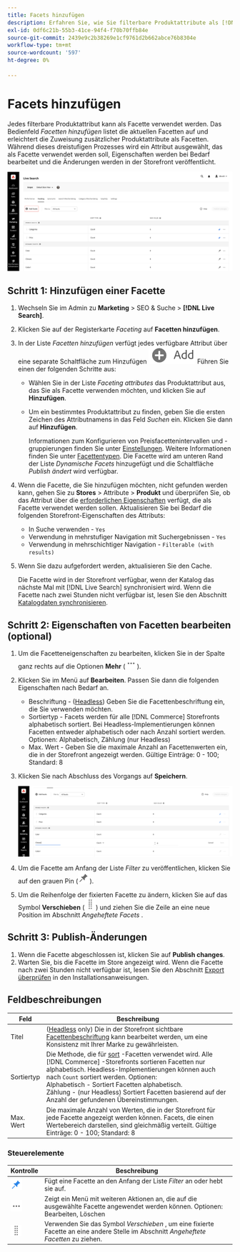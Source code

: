 ```yaml
---
title: Facets hinzufügen
description: Erfahren Sie, wie Sie filterbare Produktattribute als [!DNL Live Search] Facetten hinzufügen.
exl-id: 0df6c21b-55b3-41ce-94f4-f70b70ffb84e
source-git-commit: 2439e9c2b38269e1cf9761d2b662abce76b8304e
workflow-type: tm+mt
source-wordcount: '597'
ht-degree: 0%

---
```


# Facets hinzufügen

Jedes filterbare Produktattribut kann als Facette verwendet werden. Das Bedienfeld *Facetten hinzufügen* listet die aktuellen Facetten auf und erleichtert die Zuweisung zusätzlicher Produktattribute als Facetten. Während dieses dreistufigen Prozesses wird ein Attribut ausgewählt, das als Facette verwendet werden soll, Eigenschaften werden bei Bedarf bearbeitet und die Änderungen werden in der Storefront veröffentlicht.

![Facets hinzufügen](assets/facets-add.png)

## Schritt 1: Hinzufügen einer Facette

1. Wechseln Sie im Admin zu **Marketing** > SEO &amp; Suche > **[!DNL Live Search]**.
1. Klicken Sie auf der Registerkarte *Faceting* auf **Facetten hinzufügen**.
1. In der Liste *Facetten hinzufügen* verfügt jedes verfügbare Attribut über eine separate Schaltfläche zum Hinzufügen ![3}. ](assets/btn-add.png) Führen Sie einen der folgenden Schritte aus:

   * Wählen Sie in der Liste *Faceting attributes* das Produktattribut aus, das Sie als Facette verwenden möchten, und klicken Sie auf **Hinzufügen**.
   * Um ein bestimmtes Produktattribut zu finden, geben Sie die ersten Zeichen des Attributnamens in das Feld *Suchen* ein. Klicken Sie dann auf **Hinzufügen**.

     Informationen zum Konfigurieren von Preisfacettenintervallen und -gruppierungen finden Sie unter [Einstellungen](settings.md). Weitere Informationen finden Sie unter [Facettentypen](facets-type.md).
Die Facette wird am unteren Rand der Liste *Dynamische Facets* hinzugefügt und die Schaltfläche *Publish ändert* wird verfügbar.

1. Wenn die Facette, die Sie hinzufügen möchten, nicht gefunden werden kann, gehen Sie zu **Stores** > Attribute > **Produkt** und überprüfen Sie, ob das Attribut über die [erforderlichen Eigenschaften](facets.md) verfügt, die als Facette verwendet werden sollen. Aktualisieren Sie bei Bedarf die folgenden Storefront-Eigenschaften des Attributs:

   * In Suche verwenden - `Yes`
   * Verwendung in mehrstufiger Navigation mit Suchergebnissen - `Yes`
   * Verwendung in mehrschichtiger Navigation - `Filterable (with results)`

1. Wenn Sie dazu aufgefordert werden, aktualisieren Sie den Cache.

   Die Facette wird in der Storefront verfügbar, wenn der Katalog das nächste Mal mit [!DNL Live Search] synchronisiert wird. Wenn die Facette nach zwei Stunden nicht verfügbar ist, lesen Sie den Abschnitt [Katalogdaten synchronisieren](install.md#synchronize-catalog-data).

## Schritt 2: Eigenschaften von Facetten bearbeiten (optional)

1. Um die Facetteneigenschaften zu bearbeiten, klicken Sie in der Spalte ganz rechts auf die Optionen **Mehr** (![Mehr Selektor](assets/btn-more.png)).
1. Klicken Sie im Menü auf **Bearbeiten**. Passen Sie dann die folgenden Eigenschaften nach Bedarf an.

   * Beschriftung - ([Headless](facets-type.md)) Geben Sie die Facettenbeschriftung ein, die Sie verwenden möchten.
   * Sortiertyp - Facets werden für alle [!DNL Commerce] Storefronts alphabetisch sortiert. Bei Headless-Implementierungen können Facetten entweder alphabetisch oder nach Anzahl sortiert werden. Optionen: Alphabetisch, Zählung (nur Headless)
   * Max. Wert - Geben Sie die maximale Anzahl an Facettenwerten ein, die in der Storefront angezeigt werden. Gültige Einträge: 0 - 100; Standard: 8

1. Klicken Sie nach Abschluss des Vorgangs auf **Speichern**.

   ![Facets bearbeiten](assets/facet-edit.png)

1. Um die Facette am Anfang der Liste *Filter* zu veröffentlichen, klicken Sie auf den grauen Pin (![Pin-Selektor](assets/btn-pin-gray.png)).
1. Um die Reihenfolge der fixierten Facette zu ändern, klicken Sie auf das Symbol **Verschieben** (![Auswahl verschieben](assets/btn-move.png)) und ziehen Sie die Zeile an eine neue Position im Abschnitt *Angeheftete Facets* .

## Schritt 3: Publish-Änderungen

1. Wenn die Facette abgeschlossen ist, klicken Sie auf **Publish changes**.
1. Warten Sie, bis die Facette im Store angezeigt wird.
Wenn die Facette nach zwei Stunden nicht verfügbar ist, lesen Sie den Abschnitt [Export überprüfen](install.md#synchronize-catalog-data) in den Installationsanweisungen.

## Feldbeschreibungen

| Feld | Beschreibung |
|--- |--- |
| Titel | ([Headless](facets-type.md) only) Die in der Storefront sichtbare [Facettenbeschriftung](facets-type.md) kann bearbeitet werden, um eine Konsistenz mit Ihrer Marke zu gewährleisten. |
| Sortiertyp | Die Methode, die für [sort](facets-type.md) -Facetten verwendet wird. Alle [!DNL Commerce] -Storefronts sortieren Facetten nur alphabetisch. Headless-Implementierungen können auch nach `Count` sortiert werden. Optionen:<br />Alphabetisch - Sortiert Facetten alphabetisch.<br />Zählung - (nur Headless) Sortiert Facetten basierend auf der Anzahl der gefundenen Übereinstimmungen. |
| Max. Wert | Die maximale Anzahl von Werten, die in der Storefront für jede Facette angezeigt werden können. Facets, die einen Wertebereich darstellen, sind gleichmäßig verteilt. Gültige Einträge: 0 - 100; Standard: 8 |

### Steuerelemente

| Kontrolle | Beschreibung |
|--- |--- |
| ![Pin selector](assets/btn-pin-blue.png) | Fügt eine Facette an den Anfang der Liste *Filter* an oder hebt sie auf. |
| ![Mehr selector](assets/btn-more.png) | Zeigt ein Menü mit weiteren Aktionen an, die auf die ausgewählte Facette angewendet werden können. Optionen: Bearbeiten, Löschen |
| ![Selektor verschieben](assets/btn-move.png) | Verwenden Sie das Symbol *Verschieben* , um eine fixierte Facette an eine andere Stelle im Abschnitt *Angeheftete Facetten* zu ziehen. |
